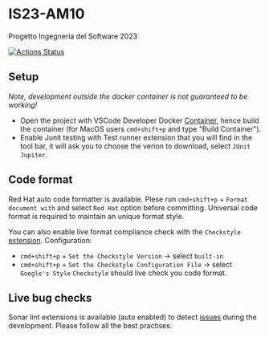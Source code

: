 # IS23-AM10
Progetto Ingegneria del Software 2023

[![Actions Status](https://github.com/mattteochen/IS23-AM10/actions/workflows/CI.yml/badge.svg)](https://github.com/mattteochen/IS23-AM10/actions)

## Setup
*Note, development outside the docker container is not guaranteed to be working!*

- Open the project with VSCode Developer Docker [Container](https://code.visualstudio.com/docs/devcontainers/containers), hence build the container (for MacOS users `cmd+shift+p` and type "Build Container").
- Enable Junit testing with Test runner extension that you will find in the tool bar, it will ask you to choose the verion to download, select `JUnit Jupiter`.

## Code format
Red Hat auto code formatter is available. Plese run `cmd+shift+p` + `Format document with` and select `Red Hat` option before committing.
Universal code format is required to maintain an unique format style.

You can also enable live format compliance check with the `Checkstyle` [extension](https://marketplace.visualstudio.com/items?itemName=shengchen.vscode-checkstyle).
Configuration:
- `cmd+shift+p` + `Set the Checkstyle Version` -> select `built-in`
- `cmd+shift+p` + `Set the Checkstyle Configuration File` -> select `Google's Style`
`Checkstyle` should live check you code format.

## Live bug checks
Sonar lint extensions is available (auto enabled) to detect [issues](https://marketplace.visualstudio.com/items?itemName=SonarSource.sonarlint-vscode) during the development.
Please follow all the best practises.